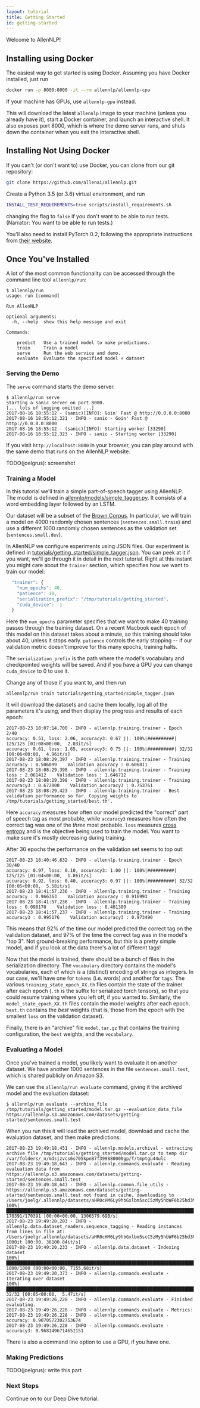 ```yaml
---
layout: tutorial
title: Getting Started
id: getting-started
---
```


Welcome to AllenNLP!

## Installing using Docker

The easiest way to get started is using Docker. Assuming you have Docker installed, just run

```bash
docker run -p 8000:8000 -it --rm allennlp/allennlp-cpu
```

If your machine has GPUs, use `allennlp-gpu` instead.

This will download the latest `allennlp` image to your machine
(unless you already have it),
start a Docker container, and launch an interactive shell.
It also exposes port 8000, which is where the demo server runs,
and shuts down the container when you exit the interactive shell.

## Installing Not Using Docker

If you can't (or don't want to) use Docker, you can clone from our git repository:

```bash
git clone https://github.com/allenai/allennlp.git
```

Create a Python 3.5 (or 3.6) virtual environment, and run

```bash
INSTALL_TEST_REQUIREMENTS=true scripts/install_requirements.sh
```

changing the flag to `false` if you don't want to be able to run tests.
(Narrator: You want to be able to run tests.)

You'll also need to install PyTorch 0.2, following the appropriate instructions
from [their website](http://pytorch.org/).

## Once You've Installed

A lot of the most common functionality can be accessed through the command line tool `allennlp/run`:

```
$ allennlp/run
usage: run [command]

Run AllenNLP

optional arguments:
  -h, --help  show this help message and exit

Commands:

    predict   Use a trained model to make predictions.
    train     Train a model
    serve     Run the web service and demo.
    evaluate  Evaluate the specified model + dataset
```

### Serving the Demo

The `serve` command starts the demo server.

```
$ allennlp/run serve
Starting a sanic server on port 8000.
[... lots of logging omitted ...]
2017-08-16 18:55:12 - (sanic)[INFO]: Goin' Fast @ http://0.0.0.0:8000
2017-08-16 18:55:12,321 - INFO - sanic - Goin' Fast @ http://0.0.0.0:8000
2017-08-16 18:55:12 - (sanic)[INFO]: Starting worker [33290]
2017-08-16 18:55:12,323 - INFO - sanic - Starting worker [33290]
```

If you visit `http://localhost:8000` in your browser, you can play around with the same demo
that runs on the AllenNLP website.

TODO(joelgrus): screenshot

### Training a Model

In this tutorial we'll train a simple part-of-speech tagger using AllenNLP.
The model is defined in [allennlp/models/simple_tagger.py](https://github.com/allenai/allennlp/blob/master/allennlp/models/simple_tagger.py).
It consists of a word embedding layer followed by an LSTM.

Our dataset will be a subset of the [Brown Corpus](http://www.nltk.org/nltk_data/).
In particular, we will train a model on 4000 randomly chosen sentences (`sentences.small.train`) and use a different 1000 randomly chosen sentences
as the validation set (`sentences.small.dev`).

In AllenNLP we configure experiments using JSON files. Our experiment is defined in
[tutorials/getting_started/simple_tagger.json](https://github.com/allenai/allennlp/blob/master/tutorials/getting_started/simple_tagger.json). You can peek at it
if you want, we'll go through it in detail in the next tutorial.  Right at this instant
you might care about the `trainer` section, which specifies how we want to train our model:

```js
  "trainer": {
    "num_epochs": 40,
    "patience": 10,
    "serialization_prefix": "/tmp/tutorials/getting_started",
    "cuda_device": -1
  }
```

Here the `num_epochs` parameter specifies that we want to make 40 training passes through the training dataset.
On a recent Macbook each epoch of this model on this dataset takes about a minute,
so this training should take about 40, unless it stops early. `patience`
controls the early stopping -- if our validation metric doesn't improve for
this many epochs, training halts.

The `serialization_prefix` is the path where the model's vocabulary and checkpointed weights will be saved. And if you have a GPU you can change `cuda_device` to 0 to use it.

Change any of those if you want to, and then run

```
allennlp/run train tutorials/getting_started/simple_tagger.json
```

It will download the datasets and cache them locally,
log all of the parameters it's using,
and then display the progress and results of each epoch:

```
2017-08-23 18:07:14,700 - INFO - allennlp.training.trainer - Epoch 2/40
accuracy: 0.51, loss: 2.06, accuracy3: 0.67 ||: 100%|##########| 125/125 [01:08<00:00,  2.03it/s]
accuracy: 0.61, loss: 1.65, accuracy3: 0.75 ||: 100%|##########| 32/32 [00:06<00:00,  4.96it/s]
2017-08-23 18:08:29,397 - INFO - allennlp.training.trainer - Training accuracy : 0.506099    Validation accuracy : 0.606811
2017-08-23 18:08:29,398 - INFO - allennlp.training.trainer - Training loss : 2.061412    Validation loss : 1.646712
2017-08-23 18:08:29,398 - INFO - allennlp.training.trainer - Training accuracy3 : 0.672000    Validation accuracy3 : 0.753761
2017-08-23 18:08:29,423 - INFO - allennlp.training.trainer - Best validation performance so far. Copying weights to /tmp/tutorials/getting_started/best.th'.
```

Here `accuracy` measures how often our model predicted the "correct" part of speech tag as most probable,
while `accuracy3` measures how often the correct tag was one of the _three_ most probable.
`loss` measures [cross entropy](https://en.wikipedia.org/wiki/Cross_entropy)
 and is the objective being used to train the model. You want to make sure
 it's mostly decreasing during training.

After 30 epochs the performance on the validation set seems to top out:

```
2017-08-23 18:40:46,632 - INFO - allennlp.training.trainer - Epoch 30/40
accuracy: 0.97, loss: 0.10, accuracy3: 1.00 ||: 100%|##########| 125/125 [01:04<00:00,  1.86it/s]
accuracy: 0.92, loss: 0.40, accuracy3: 0.97 ||: 100%|##########| 32/32 [00:05<00:00,  5.58it/s]
2017-08-23 18:41:57,236 - INFO - allennlp.training.trainer - Training accuracy : 0.966363    Validation accuracy : 0.916993
2017-08-23 18:41:57,236 - INFO - allennlp.training.trainer - Training loss : 0.098178    Validation loss : 0.401380
2017-08-23 18:41:57,237 - INFO - allennlp.training.trainer - Training accuracy3 : 0.995176    Validation accuracy3 : 0.973490
```

This means that 92% of the time our model predicted the correct tag on the validation dataset,
and 97% of the time the correct tag was in the model's "top 3".
Not ground-breaking performance, but this is a pretty simple model, and
if you look at the data there's a lot of different tags!

Now that the model is trained, there should be a bunch of files in the serialization directory. The `vocabulary` directory
contains the model's vocabularies, each of which is a (distinct) encoding of strings as integers.
In our case, we'll have one for `tokens` (i.e. words) and another for `tags`. The various
`training_state_epoch_XX.th` files contain the state of the trainer after each epoch (`.th` is the suffix for serialized torch tensors),
so that you could resume training where you left off, if you wanted to.
Similarly, the `model_state_epoch_XX.th` files contain the model weights after each epoch.
`best.th` contains the *best* weights (that is, those from the epoch with the smallest `loss` on the validation dataset).

Finally, there is an "archive" file `model.tar.gz` that contains the training configuration,
the `best` weights, and the `vocabulary`.

### Evaluating a Model

Once you've trained a model, you likely want to evaluate it on another dataset.
We have another 1000 sentences in the file `sentences.small.test`, which
is shared publicly on Amazon S3.

We can use the `allennlp/run evaluate` command, giving it the archived model and the evaluation dataset:

```
$ allennlp/run evaluate --archive_file /tmp/tutorials/getting_started/model.tar.gz --evaluation_data_file https://allennlp.s3.amazonaws.com/datasets/getting-started/sentences.small.test
```

When you run this it will load the archived model, download and cache the evaluation dataset, and then make predictions:

```
2017-08-23 19:49:18,451 - INFO - allennlp.models.archival - extracting archive file /tmp/tutorials/getting_started/model.tar.gz to temp dir /var/folders/_n/mdsjzvcs6s705kpn87f399880000gp/T/tmptgu44ulc
2017-08-23 19:49:18,643 - INFO - allennlp.commands.evaluate - Reading evaluation data from https://allennlp.s3.amazonaws.com/datasets/getting-started/sentences.small.test
2017-08-23 19:49:18,643 - INFO - allennlp.common.file_utils - https://allennlp.s3.amazonaws.com/datasets/getting-started/sentences.small.test not found in cache, downloading to /Users/joelg/.allennlp/datasets/aHR0cHM6Ly9hbGxlbm5scC5zMy5hbWF6b25hd3MuY29tL2RhdGFzZXRzL2dldHRpbmctc3RhcnRlZC9zZW50ZW5jZXMuc21hbGwudGVzdA==
100%|████████████████████████████████████████████████████████████████████████████████████| 170391/170391 [00:00<00:00, 1306579.69B/s]
2017-08-23 19:49:20,203 - INFO - allennlp.data.dataset_readers.sequence_tagging - Reading instances from lines in file at: /Users/joelg/.allennlp/datasets/aHR0cHM6Ly9hbGxlbm5scC5zMy5hbWF6b25hd3MuY29tL2RhdGFzZXRzL2dldHRpbmctc3RhcnRlZC9zZW50ZW5jZXMuc21hbGwudGVzdA==
1000it [00:00, 36100.84it/s]
2017-08-23 19:49:20,233 - INFO - allennlp.data.dataset - Indexing dataset
100%|██████████████████████████████████████████████████████████████████████████████████████████| 1000/1000 [00:00<00:00, 7155.68it/s]
2017-08-23 19:49:20,373 - INFO - allennlp.commands.evaluate - Iterating over dataset
100%|████████████████████████████████████████████████████████████████████████████████████████████████| 32/32 [00:05<00:00,  5.47it/s]
2017-08-23 19:49:26,228 - INFO - allennlp.commands.evaluate - Finished evaluating.
2017-08-23 19:49:26,228 - INFO - allennlp.commands.evaluate - Metrics:
2017-08-23 19:49:26,228 - INFO - allennlp.commands.evaluate - accuracy: 0.9070572302753674
2017-08-23 19:49:26,228 - INFO - allennlp.commands.evaluate - accuracy3: 0.9681496714651151
```

There is also a command line option to use a GPU, if you have one.

### Making Predictions

TODO(joelgrus): write this part

### Next Steps

Continue on to our Deep Dive tutorial.
